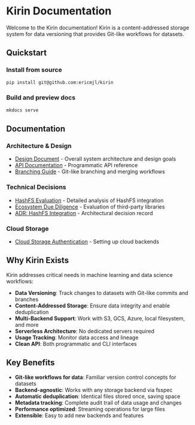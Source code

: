 # Kirin Documentation

Welcome to the Kirin documentation! Kirin is a content-addressed storage system
for data versioning that provides Git-like workflows for datasets.

## Quickstart

### Install from source

```bash
pip install git@github.com:ericmjl/kirin
```

### Build and preview docs

```bash
mkdocs serve
```

## Documentation

### Architecture & Design

- [Design Document](./design.md) - Overall system architecture and design goals
- [API Documentation](./api.md) - Programmatic API reference
- [Branching Guide](./branching.md) - Git-like branching and merging workflows

### Technical Decisions

- [HashFS Evaluation](./hashfs-evaluation.md) - Detailed analysis of HashFS
  integration
- [Ecosystem Due Diligence](./ecosystem-diligence.md) - Evaluation of
  third-party libraries
- [ADR: HashFS Integration](./adr-hashfs-evaluation.md) - Architectural decision
  record

### Cloud Storage

- [Cloud Storage Authentication](./cloud-storage-auth.md) - Setting up cloud backends

## Why Kirin Exists

Kirin addresses critical needs in machine learning and data science workflows:

- **Data Versioning**: Track changes to datasets with Git-like commits and branches
- **Content-Addressed Storage**: Ensure data integrity and enable deduplication
- **Multi-Backend Support**: Work with S3, GCS, Azure, local filesystem, and more
- **Serverless Architecture**: No dedicated servers required
- **Usage Tracking**: Monitor data access and lineage
- **Clean API**: Both programmatic and CLI interfaces

## Key Benefits

- **Git-like workflows for data**: Familiar version control concepts for datasets
- **Backend-agnostic**: Works with any storage backend via fsspec
- **Automatic deduplication**: Identical files stored once, saving space
- **Metadata tracking**: Complete audit trail of data usage and changes
- **Performance optimized**: Streaming operations for large files
- **Extensible**: Easy to add new backends and features
